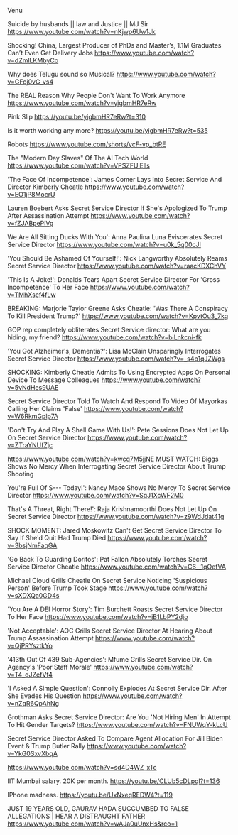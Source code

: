 
Venu

Suicide by husbands || law and Justice || MJ Sir
https://www.youtube.com/watch?v=nKjwp6Uw1Jk


Shocking! China, Largest Producer of PhDs and Master’s, 1.1M Graduates Can’t Even Get Delivery Jobs
https://www.youtube.com/watch?v=dZmlLKMbyCo


Why does Telugu sound so Musical?
https://www.youtube.com/watch?v=GFoj0vG_vs4


The REAL Reason Why People Don't Want To Work Anymore
https://www.youtube.com/watch?v=yigbmHR7eRw

Pink Slip
https://youtu.be/yigbmHR7eRw?t=310

Is it worth working any more?
https://youtu.be/yigbmHR7eRw?t=535

Robots
https://www.youtube.com/shorts/ycF-vp_btRE


The "Modern Day Slaves" Of The AI Tech World
https://www.youtube.com/watch?v=VPSZFUiElls


'The Face Of Incompetence': James Comer Lays Into Secret Service And Director Kimberly Cheatle
https://www.youtube.com/watch?v=EO1jP8MocrU


Lauren Boebert Asks Secret Service Director If She's Apologized To Trump After Assassination Attempt
https://www.youtube.com/watch?v=fZJABpePlVg


We Are All Sitting Ducks With You': Anna Paulina Luna Eviscerates Secret Service Director
https://www.youtube.com/watch?v=u0k_5q00cJI


'You Should Be Ashamed Of Yourself!': Nick Langworthy Absolutely Reams Secret Service Director
https://www.youtube.com/watch?v=raacKDXChVY


'This Is A Joke!': Donalds Tears Apart Secret Service Director For 'Gross Incompetence' To Her Face
https://www.youtube.com/watch?v=TMhXsef4fLw


BREAKING: Marjorie Taylor Greene Asks Cheatle: 'Was There A Conspiracy To Kill President Trump?'
https://www.youtube.com/watch?v=KpvtOu3_7kg


GOP rep completely obliterates Secret Service director: What are you hiding, my friend?
https://www.youtube.com/watch?v=biLnkcni-fk


'You Got Alzheimer's, Dementia?': Lisa McClain Unsparingly Interrogates Secret Service Director
https://www.youtube.com/watch?v=_s4b1qJZWgs


SHOCKING: Kimberly Cheatle Admits To Using Encrypted Apps On Personal Device To Message Colleagues
https://www.youtube.com/watch?v=5vNdHes9UAE


Secret Service Director Told To Watch And Respond To Video Of Mayorkas Calling Her Claims 'False'
https://www.youtube.com/watch?v=W6RkmGplp7A


'Don't Try And Play A Shell Game With Us!': Pete Sessions Does Not Let Up On Secret Service Director
https://www.youtube.com/watch?v=ZTraYNUfZjc


https://www.youtube.com/watch?v=kwcq7M5jjNE
MUST WATCH: Biggs Shows No Mercy When Interrogating Secret Service Director About Trump Shooting


You're Full Of S--- Today!': Nancy Mace Shows No Mercy To Secret Service Director
https://www.youtube.com/watch?v=SqJ1XcWF2M0


That's A Threat, Right There!': Raja Krishnamoorthi Does Not Let Up On Secret Service Director
https://www.youtube.com/watch?v=z9WdJdat41g


SHOCK MOMENT: Jared Moskowitz Can't Get Secret Service Director To Say If She'd Quit Had Trump Died
https://www.youtube.com/watch?v=3bsjNmFaqGA

'Go Back To Guarding Doritos': Pat Fallon Absolutely Torches Secret Service Director Cheatle
https://www.youtube.com/watch?v=C6__1qOefVA


Michael Cloud Grills Cheatle On Secret Service Noticing 'Suspicious Person' Before Trump Took Stage
https://www.youtube.com/watch?v=sXDXQa0GD4s


'You Are A DEI Horror Story': Tim Burchett Roasts Secret Service Director To Her Face
https://www.youtube.com/watch?v=jB1LbPY2djo


'Not Acceptable': AOC Grills Secret Service Director At Hearing About Trump Assassination Attempt
https://www.youtube.com/watch?v=QjPRYsztkYo


'413th Out Of 439 Sub-Agencies': Mfume Grills Secret Service Dir. On Agency's 'Poor Staff Morale'
https://www.youtube.com/watch?v=T4_dJZefVf4


'I Asked A Simple Question': Connolly Explodes At Secret Service Dir. After She Evades His Question
https://www.youtube.com/watch?v=nZqR6QpAhNg

Grothman Asks Secret Service Director: Are You 'Not Hiring Men' In Attempt To Hit Gender Targets?
https://www.youtube.com/watch?v=FNUWqY-kLcU


Secret Service Director Asked To Compare Agent Allocation For Jill Biden Event & Trump Butler Rally
https://www.youtube.com/watch?v=YkG0SxvXbqA


https://www.youtube.com/watch?v=sd4D4WZ_xTc


IIT Mumbai salary. 20K per month.
https://youtu.be/CLUb5cDLpqI?t=136

IPhone madness.
https://youtu.be/UxNxeqREDW4?t=119


JUST 19 YEARS OLD, GAURAV HADA SUCCUMBED TO FALSE ALLEGATIONS | HEAR A DISTRAUGHT FATHER
https://www.youtube.com/watch?v=wAJa0uUnxHs&rco=1


